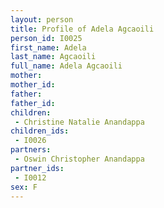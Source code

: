 ```yaml
---
layout: person
title: Profile of Adela Agcaoili
person_id: I0025
first_name: Adela
last_name: Agcaoili
full_name: Adela Agcaoili
mother: 
mother_id: 
father: 
father_id: 
children:
 - Christine Natalie Anandappa
children_ids:
 - I0026
partners:
 - Oswin Christopher Anandappa
partner_ids:
 - I0012
sex: F
---
```


